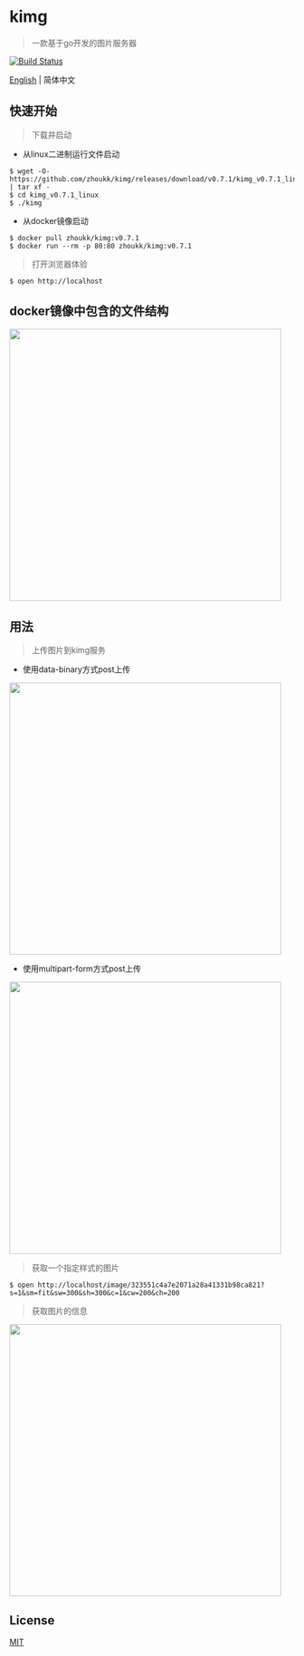 # kimg
> 一款基于go开发的图片服务器

[![Build Status](https://img.shields.io/travis/zhoukk/kimg.svg?style=flat)](https://travis-ci.org/zhoukk/kimg)

[English](./README.md) | 简体中文


## 快速开始

> 下载并启动

- 从linux二进制运行文件启动
```console
$ wget -O- https://github.com/zhoukk/kimg/releases/download/v0.7.1/kimg_v0.7.1_linux.tar.gz | tar xf -
$ cd kimg_v0.7.1_linux
$ ./kimg
```

- 从docker镜像启动
```console
$ docker pull zhoukk/kimg:v0.7.1
$ docker run --rm -p 80:80 zhoukk/kimg:v0.7.1
```

> 打开浏览器体验
```console
$ open http://localhost
```

## docker镜像中包含的文件结构

<img src="http://kimg.zhoukk.com/image/2fb0757f132497b06f0cdceda9a8d8a1?origin=1" width=480 />

## 用法

> 上传图片到kimg服务

- 使用data-binary方式post上传

<img src="http://kimg.zhoukk.com/image/c99cbbebd327c6f3b3cdb190d1a8a95a?origin=1" width=480 />

- 使用multipart-form方式post上传

<img src="http://kimg.zhoukk.com/image/c55e9ad1cc4618a5bb0e47097a2b9eb3?origin=1" width=480 />

> 获取一个指定样式的图片

```console
$ open http://localhost/image/323551c4a7e2071a28a41331b98ca821?s=1&sm=fit&sw=300&sh=300&c=1&cw=200&ch=200
```    

> 获取图片的信息

<img src="http://kimg.zhoukk.com/image/5769d4865b750885710d987d3131f16d?origin=1" width=480 />

## License

[MIT](https://github.com/zhoukk/kimg/blob/master/LICENSE)